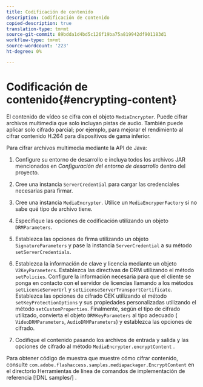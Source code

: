 ```yaml
---
title: Codificación de contenido
description: Codificación de contenido
copied-description: true
translation-type: tm+mt
source-git-commit: 89bdda1d4bd5c126f19ba75a819942df901183d1
workflow-type: tm+mt
source-wordcount: '223'
ht-degree: 0%

---
```



# Codificación de contenido{#encrypting-content}

El contenido de vídeo se cifra con el objeto `MediaEncrypter`. Puede cifrar archivos multimedia que solo incluyan pistas de audio. También puede aplicar solo cifrado parcial; por ejemplo, para mejorar el rendimiento al cifrar contenido H.264 para dispositivos de gama inferior.

Para cifrar archivos multimedia mediante la API de Java:

1. Configure su entorno de desarrollo e incluya todos los archivos JAR mencionados en *Configuración del entorno de desarrollo* dentro del proyecto.
1. Cree una instancia `ServerCredential` para cargar las credenciales necesarias para firmar.
1. Cree una instancia `MediaEncrypter`. Utilice un `MediaEncryperFactory` si no sabe qué tipo de archivo tiene.

1. Especifique las opciones de codificación utilizando un objeto `DRMParameters`.
1. Establezca las opciones de firma utilizando un objeto `SignatureParameters` y pase la instancia `ServerCredential` a su método `setServerCredentials`.

1. Establezca la información de clave y licencia mediante un objeto `V2KeyParameters`. Establezca las directivas de DRM utilizando el método `setPolicies`. Configure la información necesaria para que el cliente se ponga en contacto con el servidor de licencias llamando a los métodos `setLicenseServerUrl` y `setLicenseServerTransportCertificate`. Establezca las opciones de cifrado CEK utilizando el método `setKeyProtectionOptions` y sus propiedades personalizadas utilizando el método `setCustomProperties`. Finalmente, según el tipo de cifrado utilizado, convierta el objeto `DRMKeyParameters` al tipo adecuado ( `VideoDRMParameters`, `AudioDRMParameters`) y establezca las opciones de cifrado.

1. Codifique el contenido pasando los archivos de entrada y salida y las opciones de cifrado al método `MediaEncrypter.encryptContent` .

Para obtener código de muestra que muestre cómo cifrar contenido, consulte `com.adobe.flashaccess.samples.mediapackager.EncryptContent` en el directorio Herramientas de línea de comandos de implementación de referencia [!DNL samples/] .
